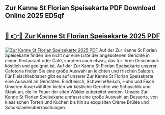 ## Zur Kanne St Florian Speisekarte PDF Download Online 2025 ED5qf

# <h2><a href="http://gcc4l0m.nevu.top/?p=Zur+Kanne+St+Florian+Speisekarte">🔗 👉🔴 Zur Kanne St Florian Speisekarte 2025 PDF</a></h2>

[![Zur Kanne St Florian Speisekarte 2025 PDF](https://i.imgur.com/dBaPXMq.png)](http://gcc4l0m.nevu.top/?p=Zur+Kanne+St+Florian+Speisekarte)
Auf der Zur Kanne St Florian Speisekarte finden Sie nicht nur eine Liste der angebotenen Gerichte in einem Restaurant oder Café, sondern auch etwas, das für Ihren Geschmack köstlich und geeignet ist. Auf der Zur Kanne St Florian Speisekarte unserer Cafeteria finden Sie eine große Auswahl an leichten und frischen Salaten. Für Fleischliebhaber gibt es auf unserer Zur Kanne St Florian Speisekarte eine Auswahl an Gerichten: Rindfleisch, Schweinefleisch, Huhn und Fisch. Unseren Auserwählten bieten wir köstliche Gerichte wie Schaschlik und Steak an, die im Feuer der alten Wälder zubereitet werden. Unsere Zur Kanne St Florian Speisekarte umfasst eine große Auswahl an Desserts, von klassischen Torten und Kuchen bis hin zu exquisiten Crème Brûlée und Schokoladenüberraschungen.
